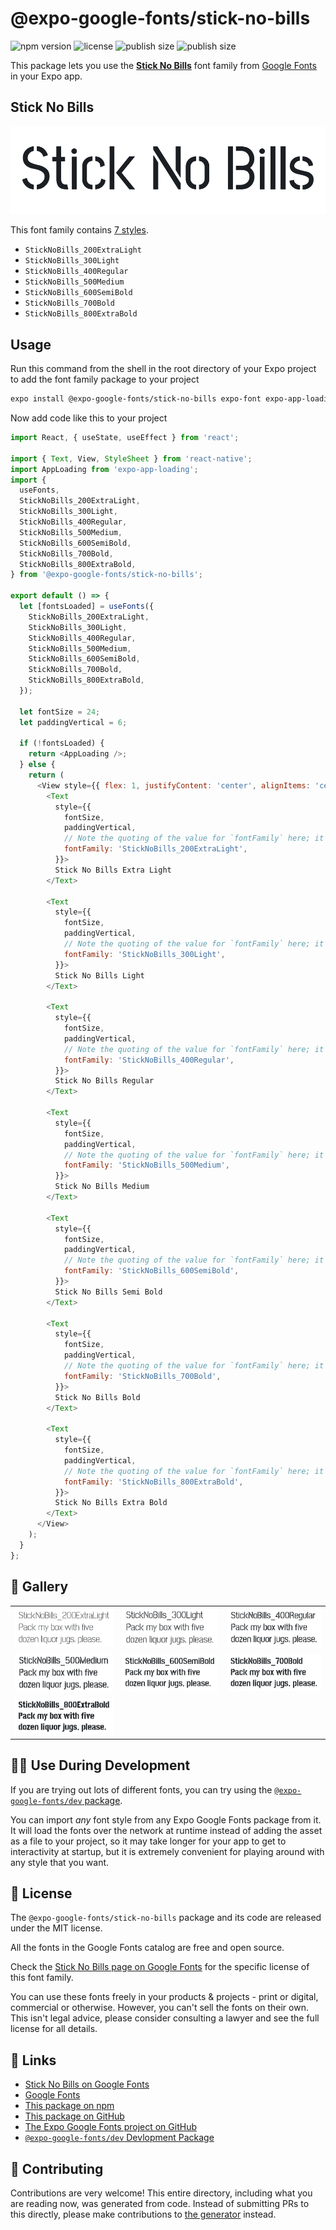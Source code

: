 # @expo-google-fonts/stick-no-bills

![npm version](https://flat.badgen.net/npm/v/@expo-google-fonts/stick-no-bills)
![license](https://flat.badgen.net/github/license/expo/google-fonts)
![publish size](https://flat.badgen.net/packagephobia/install/@expo-google-fonts/stick-no-bills)
![publish size](https://flat.badgen.net/packagephobia/publish/@expo-google-fonts/stick-no-bills)

This package lets you use the [**Stick No Bills**](https://fonts.google.com/specimen/Stick+No+Bills) font family from [Google Fonts](https://fonts.google.com/) in your Expo app.

## Stick No Bills

![Stick No Bills](./font-family.png)

This font family contains [7 styles](#-gallery).

- `StickNoBills_200ExtraLight`
- `StickNoBills_300Light`
- `StickNoBills_400Regular`
- `StickNoBills_500Medium`
- `StickNoBills_600SemiBold`
- `StickNoBills_700Bold`
- `StickNoBills_800ExtraBold`

## Usage

Run this command from the shell in the root directory of your Expo project to add the font family package to your project
```sh
expo install @expo-google-fonts/stick-no-bills expo-font expo-app-loading
```

Now add code like this to your project
```js
import React, { useState, useEffect } from 'react';

import { Text, View, StyleSheet } from 'react-native';
import AppLoading from 'expo-app-loading';
import {
  useFonts,
  StickNoBills_200ExtraLight,
  StickNoBills_300Light,
  StickNoBills_400Regular,
  StickNoBills_500Medium,
  StickNoBills_600SemiBold,
  StickNoBills_700Bold,
  StickNoBills_800ExtraBold,
} from '@expo-google-fonts/stick-no-bills';

export default () => {
  let [fontsLoaded] = useFonts({
    StickNoBills_200ExtraLight,
    StickNoBills_300Light,
    StickNoBills_400Regular,
    StickNoBills_500Medium,
    StickNoBills_600SemiBold,
    StickNoBills_700Bold,
    StickNoBills_800ExtraBold,
  });

  let fontSize = 24;
  let paddingVertical = 6;

  if (!fontsLoaded) {
    return <AppLoading />;
  } else {
    return (
      <View style={{ flex: 1, justifyContent: 'center', alignItems: 'center' }}>
        <Text
          style={{
            fontSize,
            paddingVertical,
            // Note the quoting of the value for `fontFamily` here; it expects a string!
            fontFamily: 'StickNoBills_200ExtraLight',
          }}>
          Stick No Bills Extra Light
        </Text>

        <Text
          style={{
            fontSize,
            paddingVertical,
            // Note the quoting of the value for `fontFamily` here; it expects a string!
            fontFamily: 'StickNoBills_300Light',
          }}>
          Stick No Bills Light
        </Text>

        <Text
          style={{
            fontSize,
            paddingVertical,
            // Note the quoting of the value for `fontFamily` here; it expects a string!
            fontFamily: 'StickNoBills_400Regular',
          }}>
          Stick No Bills Regular
        </Text>

        <Text
          style={{
            fontSize,
            paddingVertical,
            // Note the quoting of the value for `fontFamily` here; it expects a string!
            fontFamily: 'StickNoBills_500Medium',
          }}>
          Stick No Bills Medium
        </Text>

        <Text
          style={{
            fontSize,
            paddingVertical,
            // Note the quoting of the value for `fontFamily` here; it expects a string!
            fontFamily: 'StickNoBills_600SemiBold',
          }}>
          Stick No Bills Semi Bold
        </Text>

        <Text
          style={{
            fontSize,
            paddingVertical,
            // Note the quoting of the value for `fontFamily` here; it expects a string!
            fontFamily: 'StickNoBills_700Bold',
          }}>
          Stick No Bills Bold
        </Text>

        <Text
          style={{
            fontSize,
            paddingVertical,
            // Note the quoting of the value for `fontFamily` here; it expects a string!
            fontFamily: 'StickNoBills_800ExtraBold',
          }}>
          Stick No Bills Extra Bold
        </Text>
      </View>
    );
  }
};

```

## 🔡 Gallery


||||
|-|-|-|
|![StickNoBills_200ExtraLight](./StickNoBills_200ExtraLight.ttf.png)|![StickNoBills_300Light](./StickNoBills_300Light.ttf.png)|![StickNoBills_400Regular](./StickNoBills_400Regular.ttf.png)||
|![StickNoBills_500Medium](./StickNoBills_500Medium.ttf.png)|![StickNoBills_600SemiBold](./StickNoBills_600SemiBold.ttf.png)|![StickNoBills_700Bold](./StickNoBills_700Bold.ttf.png)||
|![StickNoBills_800ExtraBold](./StickNoBills_800ExtraBold.ttf.png)||||


## 👩‍💻 Use During Development

If you are trying out lots of different fonts, you can try using the [`@expo-google-fonts/dev` package](https://github.com/expo/google-fonts/tree/master/font-packages/dev#readme).

You can import *any* font style from any Expo Google Fonts package from it. It will load the fonts
over the network at runtime instead of adding the asset as a file to your project, so it may take longer
for your app to get to interactivity at startup, but it is extremely convenient
for playing around with any style that you want.

## 📖 License

The `@expo-google-fonts/stick-no-bills` package and its code are released under the MIT license.

All the fonts in the Google Fonts catalog are free and open source.

Check the [Stick No Bills page on Google Fonts](https://fonts.google.com/specimen/Stick+No+Bills) for the specific license of this font family.

You can use these fonts freely in your products & projects - print or digital, commercial or otherwise. However, you can't sell the fonts on their own. This isn't legal advice, please consider consulting a lawyer and see the full license for all details.

## 🔗 Links

- [Stick No Bills on Google Fonts](https://fonts.google.com/specimen/Stick+No+Bills)
- [Google Fonts](https://fonts.google.com/)
- [This package on npm](https://www.npmjs.com/package/@expo-google-fonts/stick-no-bills)
- [This package on GitHub](https://github.com/expo/google-fonts/tree/master/font-packages/stick-no-bills)
- [The Expo Google Fonts project on GitHub](https://github.com/expo/google-fonts)
- [`@expo-google-fonts/dev` Devlopment Package](https://github.com/expo/google-fonts/tree/master/font-packages/dev)

## 🤝 Contributing

Contributions are very welcome! This entire directory, including what you are reading now, was generated from code. Instead of submitting PRs to this directly, please make contributions to [the generator](https://github.com/expo/google-fonts/tree/master/packages/generator) instead.
